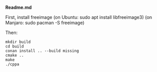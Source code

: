 **Readme.md**

First, install freeimage
(on Ubuntu: sudo apt install libfreeimage3)
(on Manjaro: sudo pacman -S freeimage)

Then:

```
mkdir build
cd build
conan install .. --build missing
cmake ..
make
./cppa
```
